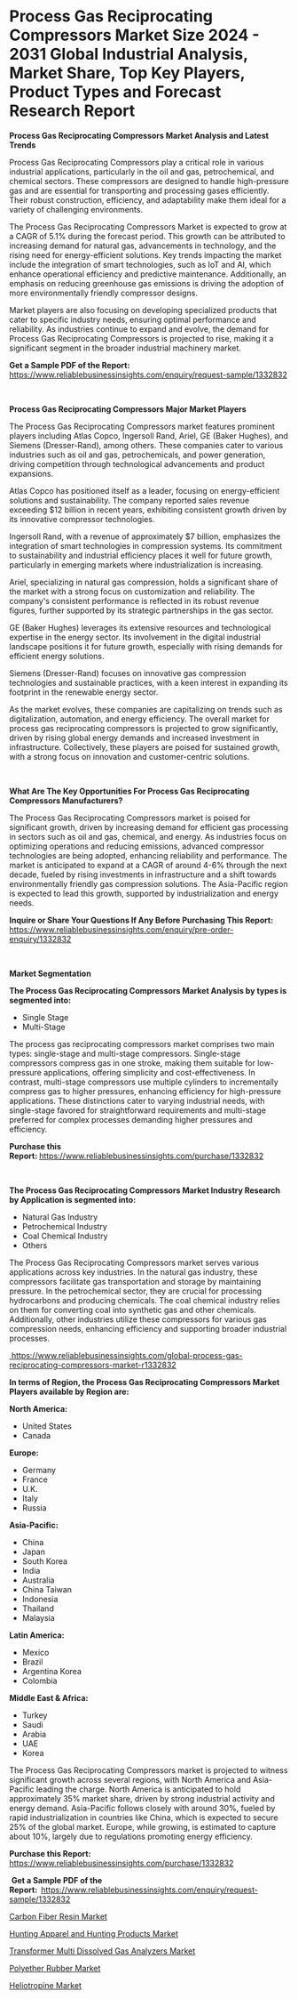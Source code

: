 <p><h1>Process Gas Reciprocating Compressors Market Size 2024 - 2031 Global Industrial Analysis, Market Share, Top Key Players, Product Types and Forecast Research Report</h1></p><p><strong>Process Gas Reciprocating Compressors Market Analysis and Latest Trends</strong></p>
<p><p>Process Gas Reciprocating Compressors play a critical role in various industrial applications, particularly in the oil and gas, petrochemical, and chemical sectors. These compressors are designed to handle high-pressure gas and are essential for transporting and processing gases efficiently. Their robust construction, efficiency, and adaptability make them ideal for a variety of challenging environments.</p><p>The Process Gas Reciprocating Compressors Market is expected to grow at a CAGR of 5.1% during the forecast period. This growth can be attributed to increasing demand for natural gas, advancements in technology, and the rising need for energy-efficient solutions. Key trends impacting the market include the integration of smart technologies, such as IoT and AI, which enhance operational efficiency and predictive maintenance. Additionally, an emphasis on reducing greenhouse gas emissions is driving the adoption of more environmentally friendly compressor designs.</p><p>Market players are also focusing on developing specialized products that cater to specific industry needs, ensuring optimal performance and reliability. As industries continue to expand and evolve, the demand for Process Gas Reciprocating Compressors is projected to rise, making it a significant segment in the broader industrial machinery market.</p></p>
<p><strong>Get a Sample PDF of the Report:&nbsp;</strong> <a href="https://www.reliablebusinessinsights.com/enquiry/request-sample/1332832?utm_campaign=1121&utm_medium=2&utm_source=Github&utm_content=ia&utm_term=11122024&utm_id=process-gas-reciprocating-compressors">https://www.reliablebusinessinsights.com/enquiry/request-sample/1332832</a></p>
<p>&nbsp;</p>
<p><strong>Process Gas Reciprocating Compressors Major Market Players</strong></p>
<p><p>The Process Gas Reciprocating Compressors market features prominent players including Atlas Copco, Ingersoll Rand, Ariel, GE (Baker Hughes), and Siemens (Dresser-Rand), among others. These companies cater to various industries such as oil and gas, petrochemicals, and power generation, driving competition through technological advancements and product expansions.</p><p>Atlas Copco has positioned itself as a leader, focusing on energy-efficient solutions and sustainability. The company reported sales revenue exceeding $12 billion in recent years, exhibiting consistent growth driven by its innovative compressor technologies.</p><p>Ingersoll Rand, with a revenue of approximately $7 billion, emphasizes the integration of smart technologies in compression systems. Its commitment to sustainability and industrial efficiency places it well for future growth, particularly in emerging markets where industrialization is increasing.</p><p>Ariel, specializing in natural gas compression, holds a significant share of the market with a strong focus on customization and reliability. The company's consistent performance is reflected in its robust revenue figures, further supported by its strategic partnerships in the gas sector.</p><p>GE (Baker Hughes) leverages its extensive resources and technological expertise in the energy sector. Its involvement in the digital industrial landscape positions it for future growth, especially with rising demands for efficient energy solutions.</p><p>Siemens (Dresser-Rand) focuses on innovative gas compression technologies and sustainable practices, with a keen interest in expanding its footprint in the renewable energy sector.</p><p>As the market evolves, these companies are capitalizing on trends such as digitalization, automation, and energy efficiency. The overall market for process gas reciprocating compressors is projected to grow significantly, driven by rising global energy demands and increased investment in infrastructure. Collectively, these players are poised for sustained growth, with a strong focus on innovation and customer-centric solutions.</p></p>
<p>&nbsp;</p>
<p><strong>What Are The Key Opportunities For Process Gas Reciprocating Compressors Manufacturers?</strong></p>
<p><p>The Process Gas Reciprocating Compressors market is poised for significant growth, driven by increasing demand for efficient gas processing in sectors such as oil and gas, chemical, and energy. As industries focus on optimizing operations and reducing emissions, advanced compressor technologies are being adopted, enhancing reliability and performance. The market is anticipated to expand at a CAGR of around 4-6% through the next decade, fueled by rising investments in infrastructure and a shift towards environmentally friendly gas compression solutions. The Asia-Pacific region is expected to lead this growth, supported by industrialization and energy needs.</p></p>
<p><strong>Inquire or Share Your Questions If Any Before Purchasing This Report:</strong> <a href="https://www.reliablebusinessinsights.com/enquiry/pre-order-enquiry/1332832?utm_campaign=1121&utm_medium=2&utm_source=Github&utm_content=ia&utm_term=11122024&utm_id=process-gas-reciprocating-compressors">https://www.reliablebusinessinsights.com/enquiry/pre-order-enquiry/1332832</a></p>
<p>&nbsp;</p>
<p><strong>Market Segmentation</strong></p>
<p><strong>The Process Gas Reciprocating Compressors Market Analysis by types is segmented into:</strong></p>
<p><ul><li>Single Stage</li><li>Multi-Stage</li></ul></p>
<p><p>The process gas reciprocating compressors market comprises two main types: single-stage and multi-stage compressors. Single-stage compressors compress gas in one stroke, making them suitable for low-pressure applications, offering simplicity and cost-effectiveness. In contrast, multi-stage compressors use multiple cylinders to incrementally compress gas to higher pressures, enhancing efficiency for high-pressure applications. These distinctions cater to varying industrial needs, with single-stage favored for straightforward requirements and multi-stage preferred for complex processes demanding higher pressures and efficiency.</p></p>
<p><strong>Purchase this Report:&nbsp;</strong><a href="https://www.reliablebusinessinsights.com/purchase/1332832?utm_campaign=1121&utm_medium=2&utm_source=Github&utm_content=ia&utm_term=11122024&utm_id=process-gas-reciprocating-compressors">https://www.reliablebusinessinsights.com/purchase/1332832</a></p>
<p>&nbsp;</p>
<p><strong>The Process Gas Reciprocating Compressors Market Industry Research by Application is segmented into:</strong></p>
<p><ul><li>Natural Gas Industry</li><li>Petrochemical Industry</li><li>Coal Chemical Industry</li><li>Others</li></ul></p>
<p><p>The Process Gas Reciprocating Compressors market serves various applications across key industries. In the natural gas industry, these compressors facilitate gas transportation and storage by maintaining pressure. In the petrochemical sector, they are crucial for processing hydrocarbons and producing chemicals. The coal chemical industry relies on them for converting coal into synthetic gas and other chemicals. Additionally, other industries utilize these compressors for various gas compression needs, enhancing efficiency and supporting broader industrial processes.</p></p>
<p><a href="https://www.reliablebusinessinsights.com/global-process-gas-reciprocating-compressors-market-r1332832?utm_campaign=1121&utm_medium=2&utm_source=Github&utm_content=ia&utm_term=11122024&utm_id=process-gas-reciprocating-compressors">&nbsp;https://www.reliablebusinessinsights.com/global-process-gas-reciprocating-compressors-market-r1332832</a></p>
<p><strong>In terms of Region, the Process Gas Reciprocating Compressors Market Players available by Region are:</strong></p>
<p>
    <p> <strong> North America: </strong>
        <ul>
            <li>United States</li>
            <li>Canada</li>
        </ul>
        </p> 
    <p> <strong> Europe: </strong>
        <ul>
            <li>Germany</li>
            <li>France</li>
            <li>U.K.</li>
            <li>Italy</li>
            <li>Russia</li>
        </ul>
        </p> 
    <p> <strong> Asia-Pacific: </strong>
        <ul>
            <li>China</li>
            <li>Japan</li>
            <li>South Korea</li>
            <li>India</li>
            <li>Australia</li>
            <li>China Taiwan</li>
            <li>Indonesia</li>
            <li>Thailand</li>
            <li>Malaysia</li>
        </ul>
        </p> 
    <p> <strong> Latin America: </strong>
        <ul>
            <li>Mexico</li>
            <li>Brazil</li>
            <li>Argentina Korea</li>
            <li>Colombia</li>
        </ul>
        </p> 
    <p> <strong> Middle East & Africa: </strong>
        <ul>
            <li>Turkey</li>
            <li>Saudi</li>
            <li>Arabia</li>
            <li>UAE</li>
            <li>Korea</li>
        </ul>
    </p>
    </p>
<p><p>The Process Gas Reciprocating Compressors market is projected to witness significant growth across several regions, with North America and Asia-Pacific leading the charge. North America is anticipated to hold approximately 35% market share, driven by strong industrial activity and energy demand. Asia-Pacific follows closely with around 30%, fueled by rapid industrialization in countries like China, which is expected to secure 25% of the global market. Europe, while growing, is estimated to capture about 10%, largely due to regulations promoting energy efficiency.</p></p>
<p><strong>Purchase this Report: </strong><a href="https://www.reliablebusinessinsights.com/purchase/1332832?utm_campaign=1121&utm_medium=2&utm_source=Github&utm_content=ia&utm_term=11122024&utm_id=process-gas-reciprocating-compressors">https://www.reliablebusinessinsights.com/purchase/1332832</a></p>
<p>&nbsp;<strong>Get a Sample PDF of the Report:&nbsp;&nbsp;</strong><a href="https://www.reliablebusinessinsights.com/enquiry/request-sample/1332832?utm_campaign=1121&utm_medium=2&utm_source=Github&utm_content=ia&utm_term=11122024&utm_id=process-gas-reciprocating-compressors">https://www.reliablebusinessinsights.com/enquiry/request-sample/1332832</a></p>
<p><strong></strong></p>
<p><p><a href="https://www.linkedin.com/pulse/c-hannibex-sqmmf?utm_campaign=1121&utm_medium=2&utm_source=Github&utm_content=ia&utm_term=11122024&utm_id=process-gas-reciprocating-compressors">Carbon Fiber Resin Market</a></p><p><a href="https://github.com/arvelm4nthig/Market-Research-Report-List-1/blob/main/hunting-apparel-and-hunting-products-market.md?utm_campaign=1121&utm_medium=2&utm_source=Github&utm_content=ia&utm_term=11122024&utm_id=process-gas-reciprocating-compressors">Hunting Apparel and Hunting Products Market</a></p><p><a href="https://github.com/AlisaRowe24/Market-Research-Report-List-1/blob/main/transformer-multi-dissolved-gas-analyzers-market.md?utm_campaign=1121&utm_medium=2&utm_source=Github&utm_content=ia&utm_term=11122024&utm_id=process-gas-reciprocating-compressors">Transformer Multi Dissolved Gas Analyzers Market</a></p><p><a href="https://www.linkedin.com/pulse/p-factrackr-ho6he?utm_campaign=1121&utm_medium=2&utm_source=Github&utm_content=ia&utm_term=11122024&utm_id=process-gas-reciprocating-compressors">Polyether Rubber Market</a></p><p><a href="https://www.linkedin.com/pulse/thorough-examinati-insightronics-rah0f?utm_campaign=1121&utm_medium=2&utm_source=Github&utm_content=ia&utm_term=11122024&utm_id=process-gas-reciprocating-compressors">Heliotropine Market</a></p></p>